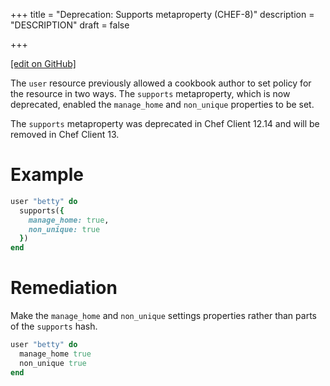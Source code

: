 +++
title = "Deprecation: Supports metaproperty (CHEF-8)"
description = "DESCRIPTION"
draft = false




  
    
    
    
    
+++    

[\[edit on
GitHub\]](https://github.com/chef/chef-web-docs/blob/master/chef_master/source/deprecations_supports_property.rst)

<meta name="robots" content="noindex">

The `user` resource previously allowed a cookbook author to set policy
for the resource in two ways. The `supports` metaproperty, which is now
deprecated, enabled the `manage_home` and `non_unique` properties to be
set.

The `supports` metaproperty was deprecated in Chef Client 12.14 and will
be removed in Chef Client 13.

Example
=======

``` ruby
user "betty" do
  supports({
    manage_home: true,
    non_unique: true
  })
end
```

Remediation
===========

Make the `manage_home` and `non_unique` settings properties rather than
parts of the `supports` hash.

``` ruby
user "betty" do
  manage_home true
  non_unique true
end
```
